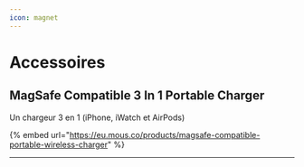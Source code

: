 ```yaml
---
icon: magnet
---
```


# Accessoires

## MagSafe Compatible 3 In 1 Portable Charger

Un chargeur 3 en 1 (iPhone, iWatch et AirPods)

{% embed url="https://eu.mous.co/products/magsafe-compatible-portable-wireless-charger" %}

***

